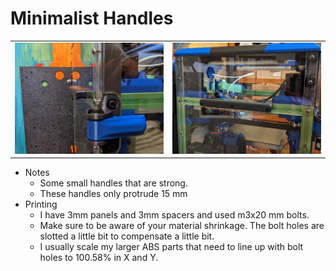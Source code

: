 
**Minimalist Handles**
============
<table width=100%>
<TR><TD width=50% align="center"><img src="Images/frontview.jpg"></TD>
<TD width=50% align="center"><img src="Images/sideview.jpg"></TD>
</TR>
</TABLE>

- Notes
   - Some small handles that are strong.  
   - These handles only protrude 15 mm
- Printing
	 - I have 3mm panels and 3mm spacers and used m3x20 mm bolts.
	 - Make sure to be aware of your material shrinkage. The bolt holes are slotted a little bit to compensate a little bit.  
	 -  I usually scale my larger ABS parts that need to line up with bolt holes to 100.58% in X and Y.
